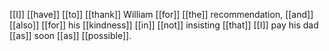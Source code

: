 [[I]] [[have]] [[to]] [[thank]] William [[for]] [[the]] recommendation, [[and]] [[also]] [[for]] his [[kindness]] [[in]] [[not]] insisting [[that]] [[I]] pay his dad [[as]] soon [[as]] [[possible]].